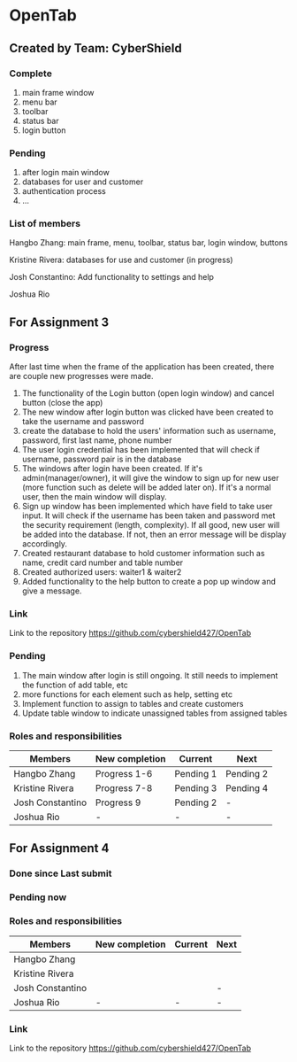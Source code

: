 # OpenTab

## Created by Team: CyberShield

### Complete
1. main frame window
2. menu bar
3. toolbar
4. status bar
5. login button


### Pending
1. after login main window
2. databases for user and customer
3. authentication process
4. ...


### List of members
Hangbo Zhang: main frame, menu, toolbar, status bar, login window, buttons

Kristine Rivera: databases for use and customer (in progress)

Josh Constantino: Add functionality to settings and help

Joshua Rio

## For Assignment 3

### Progress

After last time when the frame of the application has been created, there are couple new progresses were made.
1. The functionality of the Login button (open login window) and cancel button (close the app)
2. The new window after login button was clicked have been created to take the username and password
3. create the database to hold the users' information such as username, password, first last name, phone number
4. The user login credential has been implemented that will check if username, password pair is in the database
5. The windows after login have been created. If it's admin(manager/owner), it will give the window to sign up for new
    user (more function such as delete will be added later on). If it's a normal user, then the main window will display.
6. Sign up window has been implemented which have field to take user input. It will check if the username has been taken
    and password met the security requirement (length, complexity). If all good, new user will be added into the database.
    If not, then an error message will be display accordingly.
7. Created restaurant database to hold customer information such as name, credit card number and table number
8. Created authorized users: waiter1 & waiter2
9. Added functionality to the help button to create a pop up window and give a message.

### Link

Link to the repository
https://github.com/cybershield427/OpenTab

### Pending

1. The main window after login is still ongoing. It still needs to implement the function of add table, etc
2. more functions for each element such as help, setting etc
3. Implement function to assign to tables and create customers
4. Update table window to indicate unassigned tables from assigned tables

### Roles and responsibilities

| Members          | New completion | Current   | Next       |
|------------------|----------------|-----------|------------|
| Hangbo Zhang     | Progress 1-6   | Pending 1 | Pending 2  |
| Kristine Rivera  | Progress 7-8   | Pending 3 | Pending 4  |
| Josh Constantino | Progress 9     | Pending 2 | -          |
| Joshua Rio       | -              | -         | -          |


## For Assignment 4

### Done since Last submit


### Pending now


### Roles and responsibilities

| Members          | New completion | Current | Next |
|------------------|----------------|---------|------|
| Hangbo Zhang     |                |         |      |
| Kristine Rivera  |                |         |      |
| Josh Constantino |                |         | -    |
| Joshua Rio       | -              | -       | -    |

### Link

Link to the repository
https://github.com/cybershield427/OpenTab